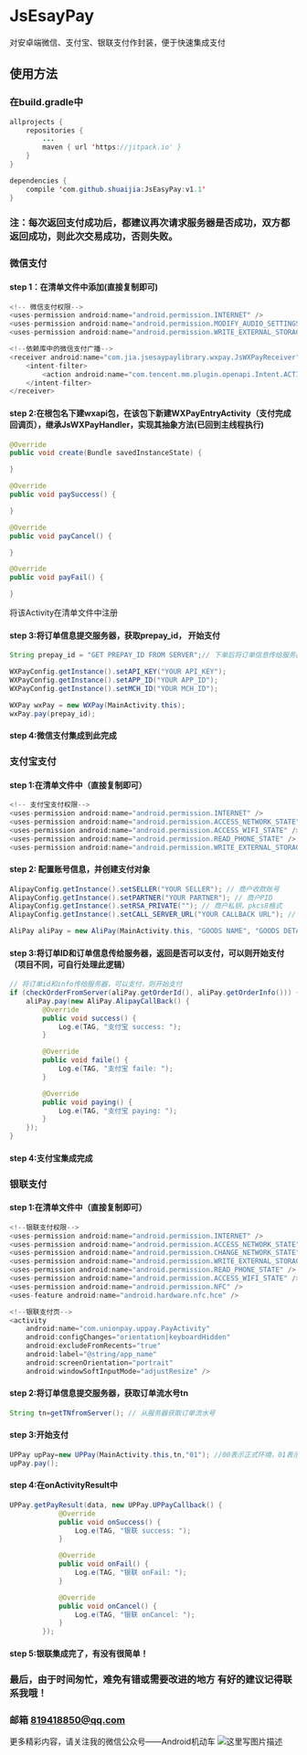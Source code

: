 # JsEsayPay
对安卓端微信、支付宝、银联支付作封装，便于快速集成支付
## 使用方法
### 在build.gradle中
```java
allprojects {
	repositories {
		...
		maven { url 'https://jitpack.io' }
	}
}

dependencies {
	compile 'com.github.shuaijia:JsEasyPay:v1.1'
}
```
### 注：每次返回支付成功后，都建议再次请求服务器是否成功，双方都返回成功，则此次交易成功，否则失败。
### 微信支付
#### step 1：在清单文件中添加(直接复制即可)
```java
<!-- 微信支付权限-->
<uses-permission android:name="android.permission.INTERNET" />
<uses-permission android:name="android.permission.MODIFY_AUDIO_SETTINGS" />
<uses-permission android:name="android.permission.WRITE_EXTERNAL_STORAGE" />

<!--依赖库中的微信支付广播-->
<receiver android:name="com.jia.jsesaypaylibrary.wxpay.JsWXPayReceiver">
	<intent-filter>
		<action android:name="com.tencent.mm.plugin.openapi.Intent.ACTION_REFRESH_WXAPP" />
	</intent-filter>
</receiver>
```
#### step 2:在根包名下建wxapi包，在该包下新建WXPayEntryActivity（支付完成回调页），继承JsWXPayHandler，实现其抽象方法(已回到主线程执行)
```java
@Override
public void create(Bundle savedInstanceState) {

}

@Override
public void paySuccess() {

}

@Override
public void payCancel() {

}

@Override
public void payFail() {

}
```
将该Activity在清单文件中注册
#### step 3:将订单信息提交服务器，获取prepay_id， 开始支付
```java
String prepay_id = "GET PREPAY_ID FROM SERVER";// 下单后将订单信息传给服务器，以获取prepay_id

WXPayConfig.getInstance().setAPI_KEY("YOUR API_KEY");
WXPayConfig.getInstance().setAPP_ID("YOUR APP_ID");
WXPayConfig.getInstance().setMCH_ID("YOUR MCH_ID");

WXPay wxPay = new WXPay(MainActivity.this);
wxPay.pay(prepay_id);
```
#### step 4:微信支付集成到此完成

### 支付宝支付
#### step 1:在清单文件中（直接复制即可）
```java
<!-- 支付宝支付权限-->
<uses-permission android:name="android.permission.INTERNET" />
<uses-permission android:name="android.permission.ACCESS_NETWORK_STATE" />
<uses-permission android:name="android.permission.ACCESS_WIFI_STATE" />
<uses-permission android:name="android.permission.READ_PHONE_STATE" />
<uses-permission android:name="android.permission.WRITE_EXTERNAL_STORAGE" />
```
#### step 2: 配置账号信息，并创建支付对象
```java
AlipayConfig.getInstance().setSELLER("YOUR SELLER"); // 商户收款账号
AlipayConfig.getInstance().setPARTNER("YOUR PARTNER"); // 商户PID
AlipayConfig.getInstance().setRSA_PRIVATE(""); // 商户私钥，pkcs8格式
AlipayConfig.getInstance().setCALL_SERVER_URL("YOUR CALLBACK URL"); // 支付宝请求服务器回调页

AliPay aliPay = new AliPay(MainActivity.this, "GOODS NAME", "GOODS DETAIL", "PRICE");
```
#### step 3:将订单ID和订单信息传给服务器，返回是否可以支付，可以则开始支付（项目不同，可自行处理此逻辑）
```java
// 将订单id和info传给服务器，可以支付，则开始支付
if (checkOrderFromServer(aliPay.getOrderId(), aliPay.getOrderInfo())) {
	aliPay.pay(new AliPay.AlipayCallBack() {
		@Override
		public void success() {
			Log.e(TAG, "支付宝 success: ");
		}

		@Override
		public void faile() {
			Log.e(TAG, "支付宝 faile: ");
		}

		@Override
		public void paying() {
			Log.e(TAG, "支付宝 paying: ");
		}
	});
}
```
#### step 4:支付宝集成完成
### 银联支付
#### step 1:在清单文件中（直接复制即可）
```java
<!--银联支付权限-->
<uses-permission android:name="android.permission.INTERNET" />
<uses-permission android:name="android.permission.ACCESS_NETWORK_STATE" />
<uses-permission android:name="android.permission.CHANGE_NETWORK_STATE" />
<uses-permission android:name="android.permission.WRITE_EXTERNAL_STORAGE" />
<uses-permission android:name="android.permission.READ_PHONE_STATE" />
<uses-permission android:name="android.permission.ACCESS_WIFI_STATE" />
<uses-permission android:name="android.permission.NFC" />
<uses-feature android:name="android.hardware.nfc.hce" />

<!--银联支付页-->
<activity
	android:name="com.unionpay.uppay.PayActivity"
	android:configChanges="orientation|keyboardHidden"
	android:excludeFromRecents="true"
	android:label="@string/app_name"
	android:screenOrientation="portrait"
	android:windowSoftInputMode="adjustResize" />
```
#### step 2:将订单信息提交服务器，获取订单流水号tn
```java
String tn=getTNfromServer(); // 从服务器获取订单流水号
```
#### step 3:开始支付
```java
UPPay upPay=new UPPay(MainActivity.this,tn,"01"); //00表示正式环境，01表示测试环境
upPay.pay();
```
#### step 4:在onActivityResult中
```java
UPPay.getPayResult(data, new UPPay.UPPayCallback() {
            @Override
            public void onSuccess() {
                Log.e(TAG, "银联 success: ");
            }

            @Override
            public void onFail() {
                Log.e(TAG, "银联 onFail: ");
            }

            @Override
            public void onCancel() {
                Log.e(TAG, "银联 onCancel: ");
            }
        });
```
#### step 5:银联集成完了，有没有很简单！
### 最后，由于时间匆忙，难免有错或需要改进的地方 有好的建议记得联系我哦！
### 邮箱 819418850@qq.com

更多精彩内容，请关注我的微信公众号——Android机动车
![这里写图片描述](http://img.blog.csdn.net/20180110155733884?watermark/2/text/aHR0cDovL2Jsb2cuY3Nkbi5uZXQvamlhc2h1YWk5NA==/font/5a6L5L2T/fontsize/400/fill/I0JBQkFCMA==/dissolve/70/gravity/SouthEast)	

